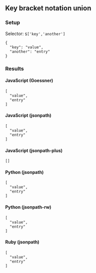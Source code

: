 ## Key bracket notation union

### Setup
Selector: `$['key','another']`

    {
      "key": "value",
      "another": "entry"
    }

### Results
#### JavaScript (Goessner)

    [
      "value", 
      "entry"
    ]

#### JavaScript (jsonpath)

    [
      "value", 
      "entry"
    ]

#### JavaScript (jsonpath-plus)

    []

#### Python (jsonpath)

    [
      "value", 
      "entry"
    ]

#### Python (jsonpath-rw)

    [
      "value", 
      "entry"
    ]

#### Ruby (jsonpath)

    [
      "value", 
      "entry"
    ]

